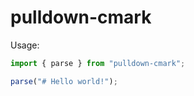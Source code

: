 # pulldown-cmark

Usage:

```ts
import { parse } from "pulldown-cmark";

parse("# Hello world!");
```
